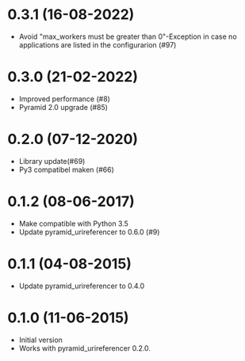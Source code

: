 0.3.1 (16-08-2022)
==================

-   Avoid \"max\_workers must be greater than 0\"-Exception in case no
    applications are listed in the configurarion (\#97)

0.3.0 (21-02-2022)
==================

-   Improved performance (\#8)
-   Pyramid 2.0 upgrade (\#85)

0.2.0 (07-12-2020)
==================

-   Library update(\#69)
-   Py3 compatibel maken (\#66)

0.1.2 (08-06-2017)
==================

-   Make compatible with Python 3.5
-   Update pyramid\_urireferencer to 0.6.0 (\#9)

0.1.1 (04-08-2015)
==================

-   Update pyramid\_urireferencer to 0.4.0

0.1.0 (11-06-2015)
==================

-   Initial version
-   Works with pyramid\_urireferencer 0.2.0.
